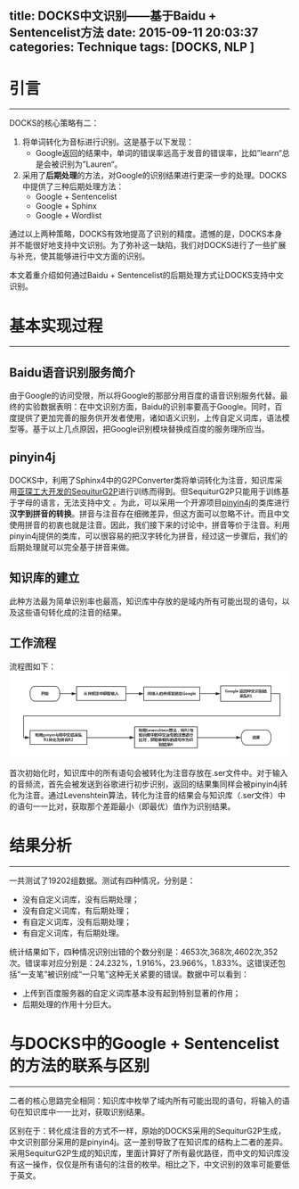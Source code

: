 title: DOCKS中文识别——基于Baidu + Sentencelist方法
date: 2015-09-11 20:03:37 
categories: Technique
tags: [DOCKS, NLP ]
---

# 引言
---
DOCKS的核心策略有二：
1. 将单词转化为音标进行识别。这是基于以下发现：
	- Google返回的结果中，单词的错误率远高于发音的错误率，比如”learn“总是会被识别为”Lauren“。
2. 采用了**后期处理**的方法，对Google的识别结果进行更深一步的处理。DOCKS中提供了三种后期处理方法：
	- Google + Sentencelist
	- Google + Sphinx
	- Google + Wordlist

通过以上两种策略，DOCKS有效地提高了识别的精度。遗憾的是，DOCKS本身并不能很好地支持中文识别。为了弥补这一缺陷，我们对DOCKS进行了一些扩展与补充，使其能够进行中文方面的识别。

本文着重介绍如何通过Baidu + Sentencelist的后期处理方式让DOCKS支持中文识别。

# 基本实现过程
---
## Baidu语音识别服务简介
由于Google的访问受限，所以将Google的那部分用百度的语音识别服务代替。最终的实验数据表明：在中文识别方面，Baidu的识别率要高于Google。同时，百度提供了更加完善的服务供开发者使用，诸如语义识别，上传自定义词库，语法模型等。基于以上几点原因，把Google识别模块替换成百度的服务理所应当。

## pinyin4j
DOCKS中，利用了Sphinx4中的G2PConverter类将单词转化为注音，知识库采用[亚琛工大开发的SequiturG2P](http://www-i6.informatik.rwth-aachen.de/web/Software/g2p.html)进行训练而得到。但SequiturG2P只能用于训练基于字母的语言，无法支持中文  。为此，可以采用一个开源项目[pinyin4j](http://pinyin4j.sourceforge.net/)的类库进行**汉字到拼音的转换**。拼音与注音存在细微差异，但这方面可以忽略不计。而且中文使用拼音的初衷也就是注音。因此，我们接下来的讨论中，拼音等价于注音。利用pinyin4j提供的类库，可以很容易的把汉字转化为拼音，经过这一步骤后，我们的后期处理就可以完全基于拼音来做。

## 知识库的建立
此种方法最为简单识别率也最高，知识库中存放的是域内所有可能出现的语句，以及这些语句转化成的注音的结果。
 
## 工作流程	
流程图如下：
![DOCKS Chinese Recognization](/img/DOCKS_Chinese_Recognization.png)
	
首次初始化时，知识库中的所有语句会被转化为注音存放在.ser文件中。对于输入的音频流，首先会被发送到谷歌进行初步识别，返回的结果集同样会被pinyin4j转化为注音。通过Levenshtein算法，转化为注音的结果会与知识库（.ser文件）中的语句一一比对，获取那个差距最小（即最优）值作为识别结果。

# 结果分析
---
一共测试了19202组数据。测试有四种情况，分别是：
- 没有自定义词库，没有后期处理；
- 没有自定义词库，有后期处理；
- 有自定义词库，没有后期处理；
- 有自定义词库，有后期处理。

统计结果如下，四种情况识别出错的个数分别是：4653次,368次,4602次,352次。错误率对应分别是：24.232%，1.916%，23.966%，1.833%。这错误还包括“一支笔”被识别成“一只笔”这种无关紧要的错误。数据中可以看到：
- 上传到百度服务器的自定义词库基本没有起到特别显著的作用；
- 后期处理的作用十分巨大。

# 与DOCKS中的Google + Sentencelist的方法的联系与区别
---
二者的核心思路完全相同：知识库中枚举了域内所有可能出现的语句，将输入的语句在知识库中一一比对，获取识别结果。

区别在于：转化成注音的方式不一样，原始的DOCKS采用的SequiturG2P生成，中文识别部分采用的是pinyin4j。这一差别导致了在知识库的结构上二者的差异。采用SequiturG2P生成的知识库，里面计算好了所有最优路径，而中文的知识库没有这一操作，仅仅是所有语句的注音的枚举。相比之下，中文识别的效率可能要低于英文。
